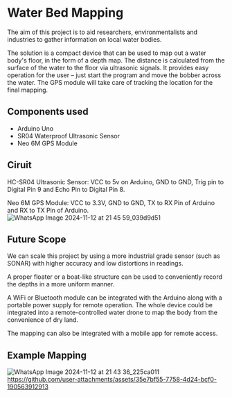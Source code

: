 # Water Bed Mapping
The aim of this project is to aid researchers, environmentalists and industries to gather information on local water bodies.​

The solution is a compact device that can be used to map out a water body's floor, in the form of a depth map. The distance is calculated from the surface of the water to the floor via ultrasonic signals. It provides easy operation for the user – just start the program and move the bobber across the water. The GPS module will take care of tracking the location for the final mapping.​
## Components used
- Arduino Uno
- SR04 Waterproof Ultrasonic Sensor
- Neo 6M GPS Module

## Ciruit
HC-SR04 Ultrasonic Sensor: VCC to 5v on Arduino, GND to GND, Trig pin to Digital Pin 9 and Echo Pin to Digital Pin 8.​

Neo 6M GPS Module: VCC to 3.3V, GND to GND, TX to RX Pin of Arduino and RX to TX Pin of Arduino.
![WhatsApp Image 2024-11-12 at 21 45 59_039d9d51](https://github.com/user-attachments/assets/2cf61fd7-8752-4621-a340-e613efe7a649)
​

## Future Scope
We can scale this project by using a more industrial grade sensor (such as SONAR) with higher accuracy and low distortions in readings.​

A proper floater or a boat-like structure can be used to conveniently record the depths in a more uniform manner.​

A WiFi or Bluetooth module can be integrated with the Arduino along with a portable power supply for remote operation. The whole device could be integrated into a remote-controlled water drone to map the body from the convenience of dry land.​

The mapping can also be integrated with a mobile app for remote access.​

## Example Mapping
![WhatsApp Image 2024-11-12 at 21 43 36_225ca011](https://github.com/user-attachments/assets/6ce7b352-64bb-4a0d-aefe-a4e7e7785cfa)
https://github.com/user-attachments/assets/35e7bf55-7758-4d24-bcf0-190563912913

